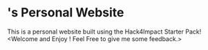 # <Thomas>'s Personal Website
This is a personal website built using the Hack4Impact Starter Pack!
<Welcome and Enjoy ! Feel Free to give me some feedback.>